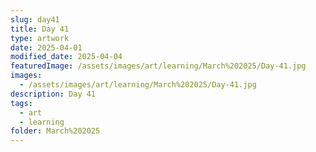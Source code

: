 ```yaml
---
slug: day41
title: Day 41
type: artwork
date: 2025-04-01
modified_date: 2025-04-04
featuredImage: /assets/images/art/learning/March%202025/Day-41.jpg
images:
  - /assets/images/art/learning/March%202025/Day-41.jpg
description: Day 41
tags:
  - art
  - learning
folder: March%202025
---
```


